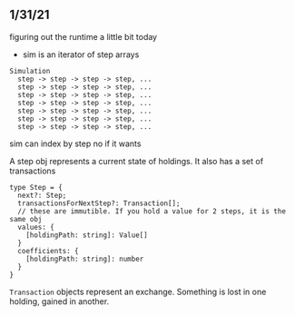 ## 1/31/21

figuring out the runtime a little bit today

- sim is an iterator of step arrays

```
Simulation
  step -> step -> step -> step, ...
  step -> step -> step -> step, ...
  step -> step -> step -> step, ...
  step -> step -> step -> step, ...
  step -> step -> step -> step, ...
  step -> step -> step -> step, ...
  step -> step -> step -> step, ...
```

sim can index by step no if it wants

A step obj represents a current state of holdings. It also has a set of transactions

```
type Step = {
  next?: Step;
  transactionsForNextStep?: Transaction[];
  // these are immutible. If you hold a value for 2 steps, it is the same obj
  values: {
    [holdingPath: string]: Value[]
  }
  coefficients: {
    [holdingPath: string]: number
  }
}
```

`Transaction` objects represent an exchange. Something is lost in one holding, gained in another.
